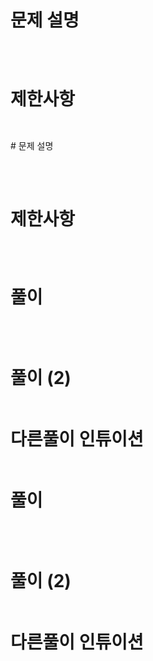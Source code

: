 # 문제 설명
## 

<br>

# 제한사항
## 
## 
## 
## 

<br># 문제 설명
## 

<br>

# 제한사항
## 
## 
## 
## 

<br>

# 풀이

```js

```

<br>

# 풀이 (2)

```js

```

# 다른풀이 인튜이션

```js

```

# 풀이

```js

```

<br>

# 풀이 (2)

```js

```

# 다른풀이 인튜이션

```js

```